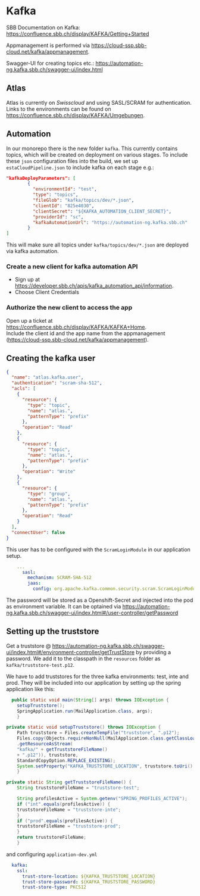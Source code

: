 # Kafka

SBB Documentation on Kafka: https://confluence.sbb.ch/display/KAFKA/Getting+Started

Appmanagement is performed via https://cloud-ssp.sbb-cloud.net/kafka/appmanagement.

Swagger-UI for creating topics etc.: https://automation-ng.kafka.sbb.ch/swagger-ui/index.html

## Atlas

Atlas is currently on *Swisscloud* and using SASL/SCRAM for authentication.
Links to the environments can be found on https://confluence.sbb.ch/display/KAFKA/Umgebungen.

## Automation

In our monorepo there is the new folder `kafka`. This currently contains topics, which will be created on deployment on various stages.
To include these `json` configuration files into the build, we set up `estaCloudPipeline.json` to include kafka on each stage e.g.:

```json
"kafkaDeployParameters": [
        {
          "environmentId": "test",
          "type": "topics",
          "fileGlob": "kafka/topics/dev/*.json",
          "clientId": "825e4030",
          "clientSecret": "${KAFKA_AUTOMATION_CLIENT_SECRET}",
          "providerId": "sc",
          "kafkaAutomationUrl": "https://automation-ng.kafka.sbb.ch"
        }
]
```

This will make sure all topics under `kafka/topics/dev/*.json` are deployed via kafka automation.

### Create a new client for kafka automation API

- Sign up at https://developer.sbb.ch/apis/kafka_automation_api/information.
- Choose Client Credentials

### Authorize the new client to access the app

Open up a ticket at https://confluence.sbb.ch/display/KAFKA/KAFKA+Home. \
Include the client id and the app name from the appmanagement (https://cloud-ssp.sbb-cloud.net/kafka/appmanagement).

## Creating the kafka user

```json
{
  "name": "atlas.kafka.user",
  "authentication": "scram-sha-512",
  "acls": [
    {
      "resource": {
        "type": "topic",
        "name": "atlas.",
        "patternType": "prefix"
      },
      "operation": "Read"
    },
    {
      "resource": {
        "type": "topic",
        "name": "atlas.",
        "patternType": "prefix"
      },
      "operation": "Write"
    },
    {
      "resource": {
        "type": "group",
        "name": "atlas.",
        "patternType": "prefix"
      },
      "operation": "Read"
    }
  ],
  "connectUser": false
}
```

This user has to be configured with the `ScramLoginModule` in our application setup.

```yaml
    ...
      sasl:
        mechanism: SCRAM-SHA-512
        jaas:
          config: org.apache.kafka.common.security.scram.ScramLoginModule required username="atlas.kafka.user" password="${KAFKA_SCRAM_PASSWORD}";
```

The password will be stored as a Openshift-Secret and injected into the pod as environment variable. It can be optained via https://automation-ng.kafka.sbb.ch/swagger-ui/index.html#/user-controller/getPassword

## Setting up the truststore

Get a truststore @ https://automation-ng.kafka.sbb.ch/swagger-ui/index.html#/environment-controller/getTrustStore by providing a password.
We add it to the classpath in the `resources` folder as `kafka/truststore-test.p12`.

We have to add truststores for the three kafka environments: test, inte and prod.
They will be included into our application by setting up the spring application like this:

```java
  public static void main(String[] args) throws IOException {
    setupTruststore();
    SpringApplication.run(MailApplication.class, args);
    }

private static void setupTruststore() throws IOException {
    Path truststore = Files.createTempFile("truststore", ".p12");
    Files.copy(Objects.requireNonNull(MailApplication.class.getClassLoader()
    .getResourceAsStream(
    "kafka/" + getTruststoreFileName()
    + ".p12")), truststore,
    StandardCopyOption.REPLACE_EXISTING);
    System.setProperty("KAFKA_TRUSTSTORE_LOCATION", truststore.toUri().toString());
    }

private static String getTruststoreFileName() {
    String truststoreFileName = "truststore-test";

    String profilesActive = System.getenv("SPRING_PROFILES_ACTIVE");
    if ("int".equals(profilesActive)) {
    truststoreFileName = "truststore-inte";
    }
    if ("prod".equals(profilesActive)) {
    truststoreFileName = "truststore-prod";
    }
    return truststoreFileName;
    }
```

and configuring `application-dev.yml`

```yaml
  kafka:
    ssl:
      trust-store-location: ${KAFKA_TRUSTSTORE_LOCATION}
      trust-store-password: ${KAFKA_TRUSTSTORE_PASSWORD}
      trust-store-type: PKCS12
```